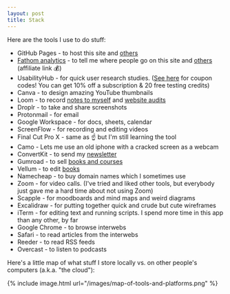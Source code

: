 ```yaml
---
layout: post
title: Stack
---
```


Here are the tools I use to do stuff:

- GitHub Pages - to host this site and [others](/sites)
- [Fathom analytics](https://usefathom.com/ref/BLQQDD) - to tell me where people go on this site and [others](/websites) (affiliate link 💰)
- UsabilityHub - for quick user research studies. ([See here](/affiliate-links) for coupon codes! You can get 10% off a subscription & 20 free testing credits)
- Canva - to design amazing YouTube thumbnails
- Loom - to record [notes to myself](/vibes-based-project-management) and [website audits](/audits)
- Droplr - to take and share screenshots
- Protonmail - for email
- Google Workspace - for docs, sheets, calendar
- ScreenFlow - for recording and editing videos
- Final Cut Pro X - same as ☝️ but I'm still learning the tool
- Camo - Lets me use an old iphone with a cracked screen as a webcam
- ConvertKit - to send my [newsletter](/newsletter)
- Gumroad - to sell [books and courses](https://shop.briandavidhall.com/)
- Vellum - to edit [books](/books)
- Namecheap - to buy domain names which I sometimes use
- Zoom - for video calls. (I've tried and liked other tools, but everybody just gave me a hard time about not using Zoom)
- Scapple - for moodboards and mind maps and weird diagrams
- Excalidraw - for putting together quick and crude but cute wireframes
- iTerm - for editing text and running scripts. I spend more time in this app than any other, by far
- Google Chrome - to browse interwebs
- Safari - to read articles from the interwebs
- Reeder - to read RSS feeds
- Overcast - to listen to podcasts

Here's a little map of what stuff I store locally vs. on other people's computers (a.k.a. "the cloud"):

{% include image.html url="/images/map-of-tools-and-platforms.png" %}
